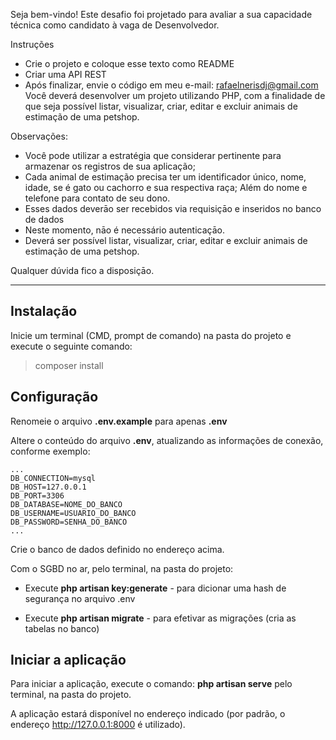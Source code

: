 Seja bem-vindo! Este desafio foi projetado para avaliar a sua capacidade técnica como candidato à vaga de Desenvolvedor.

Instruções
- Crie o projeto e coloque esse texto como README
- Criar uma API REST
- Após finalizar, envie o código em meu e-mail: rafaelnerisdj@gmail.com
Você deverá desenvolver um projeto utilizando PHP, com a finalidade de que seja possível listar, visualizar, criar, editar e excluir animais de estimação de uma petshop.

Observações:
- Você pode utilizar a estratégia que considerar pertinente para armazenar os registros de sua aplicação;
- Cada animal de estimação precisa ter um identificador único, nome, idade, se é gato ou cachorro e sua respectiva raça; Além do nome e telefone para contato de seu dono.
- Esses dados deverāo ser recebidos via requisiçāo e inseridos no banco de dados
- Neste momento, nāo é necessário autenticaçāo.
- Deverá ser possível listar, visualizar, criar, editar e excluir animais de estimação de uma petshop.


Qualquer dúvida fico a disposiçāo.

<hr>

## Instalação

Inicie um terminal (CMD, prompt de comando) na pasta do projeto e execute o seguinte comando:
> composer install


## Configuração

Renomeie o arquivo **.env.example** para apenas **.env**

Altere o conteúdo do arquivo **.env**, atualizando as informações de conexão, conforme exemplo:

    ...
    DB_CONNECTION=mysql
    DB_HOST=127.0.0.1
    DB_PORT=3306
    DB_DATABASE=NOME_DO_BANCO
    DB_USERNAME=USUARIO_DO_BANCO
    DB_PASSWORD=SENHA_DO_BANCO
    ...

Crie o banco de dados definido no endereço acima.

Com o SGBD no ar, pelo terminal, na pasta do projeto:

- Execute **php artisan key:generate** - para dicionar uma hash de segurança no arquivo .env

- Execute **php artisan migrate** - para efetivar as migrações (cria as tabelas no banco)
    
## Iniciar a aplicação

Para iniciar a aplicação, execute o comando: **php artisan serve** pelo terminal, na pasta do projeto.

A aplicação estará disponível no endereço indicado (por padrão, o endereço http://127.0.0.1:8000 é utilizado).
